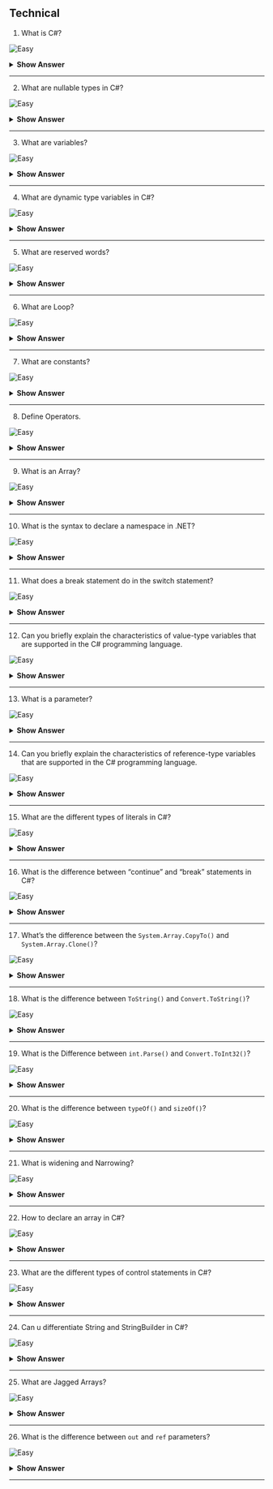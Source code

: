 ## Technical

1. What is C#?

![Easy](https://github.com/revaturelabs/interviewquestions/blob/dev/ComplexityTags/simple%20(2).svg)

<details> <summary> <b> Show Answer </b> </summary>

<blockquote> 
    
C# is a general-purpose, high-level multi-paradigm programming language. C# encompasses static typing, strong typing, lexically scoped, imperative, declarative, functional, generic, object-oriented (class-based), and component-oriented programming disciplines.

</blockquote>

</details>

---

2. What are nullable types in C#?

![Easy](https://github.com/revaturelabs/interviewquestions/blob/dev/ComplexityTags/simple%20(2).svg)

<details> <summary> <b> Show Answer </b> </summary>

<blockquote> 

- C# provides a special data types, the nullable types, to which you can assign normal range of values as well as null values.

- For example, we can store any value from -2,147,483,648 to 2,147,483,647 or null in a `Nullable<Int32>` variable. Similarly, we can assign true, false, or null in a `Nullable<bool>` variable.

</blockquote>

</details>

---

3. What are variables?

![Easy](https://github.com/revaturelabs/interviewquestions/blob/dev/ComplexityTags/simple%20(2).svg)

<details> <summary> <b> Show Answer </b> </summary>

<blockquote>

Variables are named memory locations (memory cells) which are used to store program’s input and its computational results during program execution. As the name suggests, the value of a variable may change during the program execution.

</blockquote>

</details>

---

4. What are dynamic type variables in C#?

![Easy](https://github.com/revaturelabs/interviewquestions/blob/dev/ComplexityTags/simple%20(2).svg)

<details> <summary> <b> Show Answer </b> </summary>

<blockquote> 

We can store any type of value in the dynamic data type variable. Type checking for these types of variables takes place at run-time.

</blockquote>
</details>

---

5. What are reserved words?

![Easy](https://github.com/revaturelabs/interviewquestions/blob/dev/ComplexityTags/simple%20(2).svg)

<details> <summary> <b> Show Answer </b> </summary>

<blockquote>

Reserved words or keywords are the words, which have predefined meanings. They have predefined uses and cannot be used or redefined for any other purpose in a programming language.

**Examples**
 - IF
 - ELSE
 - THEN

</blockquote>

</details>

---

6. What are Loop?

![Easy](https://github.com/revaturelabs/interviewquestions/blob/dev/ComplexityTags/simple%20(2).svg)

<details> <summary> <b> Show Answer </b> </summary>

<blockquote>

The loop is a structure which can repeat a set of statements up to a fixed number of times or until a certain criterion is satisfied. Name different types of loops.

</blockedquote>

</details>

---

7.  What are constants?

![Easy](https://github.com/revaturelabs/interviewquestions/blob/dev/ComplexityTags/simple%20(2).svg)

<details> <summary> <b> Show Answer </b> </summary>

<blockquote>

A constant is a quantity whose value cannot be changed. Unlike a variable, the value stored in a constant can’t be modified during program execution.

Numeric constants consist of integers, single precision, or double-precision numbers. Integer constants represent values that are counted and do not have a fractional part, e.g., +56, -678.

A string constant is a sequence of alphanumeric characters enclosed in double quotation marks. The maximum length of a string constant is 255 characters. For example, 'New York'.

</blockquote>

</details>

---

8.  Define Operators.

![Easy](https://github.com/revaturelabs/interviewquestions/blob/dev/ComplexityTags/simple%20(2).svg)

<details> <summary> <b> Show Answer </b> </summary>

<blockquote>

Operators are symbols which are used to perform certain operations on a data. These include arithmetic, relational, logical, and assignment operators.

</blockquote>

</details>

---

9.  What is an Array?

![Easy](https://github.com/revaturelabs/interviewquestions/blob/dev/ComplexityTags/simple%20(2).svg)

<details> <summary> <b> Show Answer </b> </summary>

<blockquote>

An array is the data structure that stores a fixed number of literal values (elements) of the same data type. Array elements are stored contiguously in the memory.

In C#, an array can be of three types: single-dimensional, multidimensional, and jagged array. 

</blockquote>

</details>

---

10. What is the syntax to declare a namespace in .NET?

![Easy](https://github.com/revaturelabs/interviewquestions/blob/dev/ComplexityTags/simple%20(2).svg)

<details> <summary> <b> Show Answer </b> </summary>

<blockquote>

In .NET, the namespace keyword is used to declare a namespace in the code. The syntax for declaring a namespace in C# is:

`namespace UserNameSpace;`

</blockquote>

</details>

---

11. What does a break statement do in the switch statement?

![Easy](https://github.com/revaturelabs/interviewquestions/blob/dev/ComplexityTags/simple%20(2).svg)

<details> <summary> <b> Show Answer </b> </summary>

<blockquote>

- The switch statement is a selection control statement that is used to handle multiple choices and transfer control to the case statements within its body. 

- The following code snippet shows an example of the use of the switch statement in C#:

```C#
switch(choice) {
     case 1: 
     console.WriteLine(First); 
     break; 
     
     case 2: 
     console.WriteLine(Second); 
     break; 
     
     default: 
     console.WriteLine(Wrong choice); 
     break; 
     }
```
In switch statements, the break statement is used at the end of a case statement. The break statement is mandatory in C# and it avoids the fall through of one case statement to another.

</blockquote>

</details>

---

12. Can you briefly explain the characteristics of value-type variables that are supported in the C# programming language.

![Easy](https://github.com/revaturelabs/interviewquestions/blob/dev/ComplexityTags/simple%20(2).svg)

<details> <summary> <b> Show Answer </b> </summary>

<blockquote>

The variables that are based on value types directly contain values. The characteristics of value-type variables that are supported in C# programming language are as follows:

- All value-type variables derive implicitly from the `System.ValueTypeclass`.
- We cannot derive any new type from a value type.
- Value types have an implicit default constructor that initializes the default value of that type.
- The value type consists of two main categories:
  - Structs - Summarizes small groups of related variables.
  - Enumerations - Consists of a set of named constants.

</blockquote>

</details>

---

13. What is a parameter?

![Easy](https://github.com/revaturelabs/interviewquestions/blob/dev/ComplexityTags/simple%20(2).svg)

<details> <summary> <b> Show Answer </b> </summary>

<blockquote>

A parameter is a special kind of variable, which is used in a function to provide a piece of information or input to a caller function. These inputs are called arguments. In C#, the different types of parameters are as follows:
- Value type 
- Reference type 
- Output type 
- Optional parameter 

</blockquote>

</details>

---

14. Can you briefly explain the characteristics of reference-type variables that are supported in the C# programming language.

![Easy](https://github.com/revaturelabs/interviewquestions/blob/dev/ComplexityTags/simple%20(2).svg)

<details> <summary> <b> Show Answer </b> </summary>

<blockquote>

The variables that are based on reference types store references to the actual data. The keywords that are used to declare reference types are:
- **Class** - Refers to the primary building block for the programs, which is used to encapsulate variables and methods into a single unit.
- **Interface** - Contains only the signatures of methods, properties, events, or indexers.
- **Delegate** - Refers to a reference type that is used to encapsulate a named or anonymous method.

</blockquote>

</details>

---

15. What are the different types of literals in C#?

![Easy](https://github.com/revaturelabs/interviewquestions/blob/dev/ComplexityTags/simple%20(2).svg)

<details> <summary> <b> Show Answer </b> </summary>

<blockquote>

The different types of literals in C# are:

- **Boolean literals** - Refers to the True and False literals that map to the true and false states, respectively.
- **Integer literals** - Refers to literals that are used to write values of types int, uint, long, and ulong.
- **Real literals** - Refers to literals that are used to write values of types float, double, and decimal.
- **Character literals** - Represents a single character that usually consists of a character in quotes, such as 'a'.
- **String literals** - Refers to string literals, which can be of two types in C#:
  -  A regular string literal consists of zero or more characters enclosed in double quotes, such as hello.
  - A verbatim string literal consists of the @ character followed by a double-quote character, such as @hello.
- **The Null literal** - Represents the null-type.

</blockquote>

</details>

---

16. What is the difference between “continue” and “break” statements in C#?

![Easy](https://github.com/revaturelabs/interviewquestions/blob/dev/ComplexityTags/simple%20(2).svg)

<details> <summary> <b> Show Answer </b> </summary>

<blockquote>

Using `break` statement, we can jump out of a loop whereas by using `continue` statement, we can jump over one iteration and then resume our loop execution.

</blockquote>

</details>

---

17. What’s the difference between the `System.Array.CopyTo()` and `System.Array.Clone()`?

![Easy](https://github.com/revaturelabs/interviewquestions/blob/dev/ComplexityTags/simple%20(2).svg)

<details> <summary> <b> Show Answer </b> </summary>

<blockquote>

The difference is - `System.Array.CopyTo()` require a destination array to be existed before and it must be capable to hold all the elements in the source array from the index that is specified to copy from the source array. On the other hand, `System.Array.Clone()` method does not require the destination array to be existed as it creates a new one from scratch.

</blockquote>

</details>

---

18. What is the difference between `ToString()` and `Convert.ToString()`?

![Easy](https://github.com/revaturelabs/interviewquestions/blob/dev/ComplexityTags/simple%20(2).svg)

<details> <summary> <b> Show Answer </b> </summary>

<blockquote>

`ToString()` doesnot handle null values but `Convert.ToString()` will handle null values

</blockquote>

</details>

---

19.  What is the Difference between `int.Parse()` and `Convert.ToInt32()`?

![Easy](https://github.com/revaturelabs/interviewquestions/blob/dev/ComplexityTags/simple%20(2).svg)

<details> <summary> <b> Show Answer </b> </summary>

<blockquote>

`int.Parse()`  will convert only string to int.  `Convert.ToInt32()` is used to convert any datatype to int type.

</blockquote>

</details>

---

20. What is the difference between `typeOf()` and `sizeOf()`?

![Easy](https://github.com/revaturelabs/interviewquestions/blob/dev/ComplexityTags/simple%20(2).svg)

<details> <summary> <b> Show Answer </b> </summary>

<blockquote>

- `TypeOf()` is used to get the Base Datatype name.

- `SizeOf()` is used to get the size of the Datatype.

</blockquote>

</details>

---

21. What is widening and Narrowing?

![Easy](https://github.com/revaturelabs/interviewquestions/blob/dev/ComplexityTags/simple%20(2).svg)

<details> <summary> <b> Show Answer </b> </summary>

<blockquote>

Widening is used to convert smaller datatype to longer datatype

**`Ex:int to long`**

Narrowing is used to convert longer datatype to smaller Datatype

**`Ex:long to int`**

**Note::** Working with Narrowing is unsafe type of programming.

</blockquote>

</details>

---

22. How to declare an array in C#?

![Easy](https://github.com/revaturelabs/interviewquestions/blob/dev/ComplexityTags/simple%20(2).svg)

<details> <summary> <b> Show Answer </b> </summary>

<blockquote>

- To declare an array, define the variable type with square brackets:
`datatype[] arr_name;`

**For example:**
`string[] cars;`
- We have now declared a variable that holds an array of strings.

- To insert values to it, we can use an array literal - place the values in a comma-separated list, inside curly braces:

- `string[] cars = {"Volvo", "BMW", "Ford", "Mazda"};`

</blockquote>

</details>

---

23. What are the different types of control statements in C#?

![Easy](https://github.com/revaturelabs/interviewquestions/blob/dev/ComplexityTags/simple%20(2).svg)

<details> <summary> <b> Show Answer </b> </summary>

<blockquote>

There are generally considered to be three main types of control statements, each serving different purposes. These include:

**Selection statements**, which enable us to branch to different sections of code.
**Iteration statements**, which enable us to loop through connections or perform the same series of operations repeatedly until a specified condition is met.
**Jump statements**, which enable control of flow to be shifted to another section of code.

</blockquote>

</details>

---

24. Can u differentiate String and StringBuilder in C#?

![Easy](https://github.com/revaturelabs/interviewquestions/blob/dev/ComplexityTags/simple%20(2).svg)

<details> <summary> <b> Show Answer </b> </summary>

<blockquote>

A string object is immutable, meaning that it cannot be changed after it’s created. Any operation that tries to modify the string object will simply create a new string object. On the other hand, a string builder object is mutable and can be modified.

</blockquote>

</details>

---

25. What are Jagged Arrays?

![Easy](https://github.com/revaturelabs/interviewquestions/blob/dev/ComplexityTags/simple%20(2).svg)

<details> <summary> <b> Show Answer </b> </summary>

<blockquote>

The Array which comprises elements of type array is called Jagged Array. The elements in Jagged Arrays can be of various dimensions and sizes.

</blockquote>

</details>

---

26.  What is the difference between `out` and `ref` parameters?

![Easy](https://github.com/revaturelabs/interviewquestions/blob/dev/ComplexityTags/simple%20(2).svg)

<details> <summary> <b> Show Answer </b> </summary>

<blockquote>

When an argument is passed as a `ref`, it must be initialized before it can be passed to the method. An `out` parameter, on the other hand, need not to be initialized before passing to a method.

</blockquote>

</details>

---

